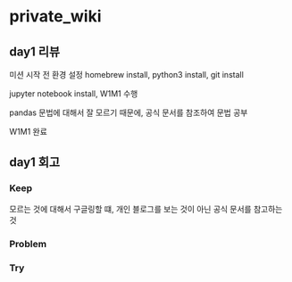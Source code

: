 # private_wiki

## day1 리뷰

미션 시작 전 환경 설정
homebrew install, python3 install, git install

jupyter notebook install, W1M1 수행

pandas 문법에 대해서 잘 모르기 때문에, 공식 문서를 참조하여 문법 공부

W1M1 완료

## day1 회고

### Keep
모르는 것에 대해서 구글링할 떄, 개인 블로그를 보는 것이 아닌 공식 문서를 참고하는 것

### Problem

### Try